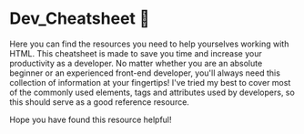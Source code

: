 # Dev_Cheatsheet 📜
Here you can find the resources you need to help yourselves working with HTML. This cheatsheet is made to save you time and increase your productivity as a developer.
No matter whether you are an absolute beginner or an experienced front-end developer, you'll always need this collection of information at your fingertips!
I've tried my best to cover most of the commonly used elements, tags and attributes used by developers, so this should serve as a good reference resource. 

Hope you have found this resource helpful!
